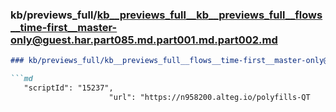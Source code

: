 ### kb/previews_full/kb__previews_full__kb__previews_full__flows__time-first__master-only@guest.har.part085.md.part001.md.part002.md

```md
### kb/previews_full/kb__previews_full__flows__time-first__master-only@guest.har.part085.md.part001.md (part 002)

```md
   "scriptId": "15237",
                      "url": "https://n958200.alteg.io/polyfills-QT
```

```

```
